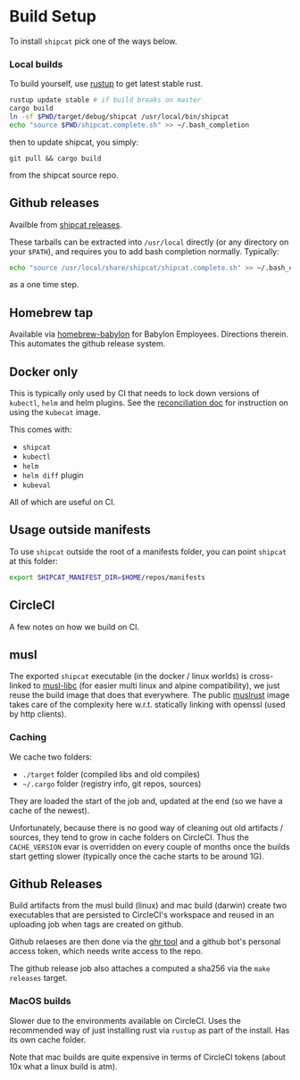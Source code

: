 # Build Setup
To install `shipcat` pick one of the ways below.

### Local builds
To build yourself, use [rustup](https://rustup.rs/) to get latest stable rust.

```sh
rustup update stable # if build breaks on master
cargo build
ln -sf $PWD/target/debug/shipcat /usr/local/bin/shipcat
echo "source $PWD/shipcat.complete.sh" >> ~/.bash_completion
```

then to update shipcat, you simply:

```
git pull && cargo build
```

from the shipcat source repo.

## Github releases
Availble from [shipcat releases](https://github.com/Babylonpartners/shipcat/releases).

These tarballs can be extracted into `/usr/local` directly (or any directory on your `$PATH`), and requires you to add bash completion normally. Typically:

```bash
echo "source /usr/local/share/shipcat/shipcat.complete.sh" >> ~/.bash_completion
```

as a one time step.

## Homebrew tap
Available via [homebrew-babylon](https://github.com/Babylonpartners/homebrew-babylon) for Babylon Employees. Directions therein. This automates the github release system.

## Docker only
This is typically only used by CI that needs to lock down versions of `kubectl`, `helm` and helm plugins. See the [reconciliation doc](./reconciliation.md) for instruction on using the `kubecat` image.

This comes with:

- `shipcat`
- `kubectl`
- `helm`
- `helm diff` plugin
- `kubeval`

All of which are useful on CI.

## Usage outside manifests
To use `shipcat` outside the root of a manifests folder, you can point `shipcat` at this folder:

```sh
export SHIPCAT_MANIFEST_DIR=$HOME/repos/manifests
```

## CircleCI
A few notes on how we build on CI.

## musl
The exported `shipcat` executable (in the docker / linux worlds) is cross-linked to [musl-libc](https://www.musl-libc.org/) (for easier multi linux and alpine compatibility), we just reuse the build image that does that everywhere. The public [muslrust](https://github.com/clux/muslrust) image takes care of the complexity here w.r.t. statically linking with openssl (used by http clients).

### Caching
We cache two folders:

- `./target` folder (compiled libs and old compiles)
- `~/.cargo` folder (registry info, git repos, sources)

They are loaded the start of the job and, updated at the end (so we have a cache of the newest).

Unfortunately, because there is no good way of cleaning out old artifacts / sources, they tend to grow in cache folders on CircleCI. Thus the `CACHE_VERSION` evar is overridden on every couple of months once the builds start getting slower (typically once the cache starts to be around 1G).

## Github Releases
Build artifacts from the musl build (linux) and mac build (darwin) create two executables that are persisted to CircleCI's workspace and reused in an uploading job when tags are created on github.

Github relaeses are then done via the [ghr tool](https://github.com/tcnksm/ghr) and a github bot's personal access token, which needs write access to the repo.

The github release job also attaches a computed a sha256 via the `make releases` target.

### MacOS builds
Slower due to the environments available on CircleCI. Uses the recommended way of just installing rust via `rustup` as part of the install. Has its own cache folder.

Note that mac builds are quite expensive in terms of CircleCI tokens (about 10x what a linux build is atm).
